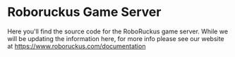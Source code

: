 # Roboruckus Game Server
Here you'll find the source code for the RoboRuckus game server. While we will be updating the information here, for more info please see our website at https://www.roboruckus.com/documentation
